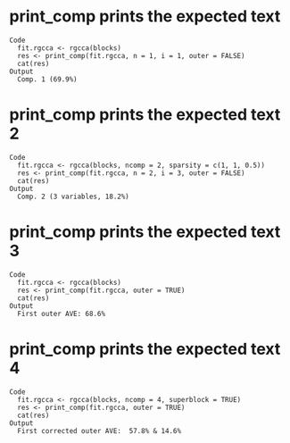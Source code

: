 # print_comp prints the expected text

    Code
      fit.rgcca <- rgcca(blocks)
      res <- print_comp(fit.rgcca, n = 1, i = 1, outer = FALSE)
      cat(res)
    Output
      Comp. 1 (69.9%)

# print_comp prints the expected text 2

    Code
      fit.rgcca <- rgcca(blocks, ncomp = 2, sparsity = c(1, 1, 0.5))
      res <- print_comp(fit.rgcca, n = 2, i = 3, outer = FALSE)
      cat(res)
    Output
      Comp. 2 (3 variables, 18.2%)

# print_comp prints the expected text 3

    Code
      fit.rgcca <- rgcca(blocks)
      res <- print_comp(fit.rgcca, outer = TRUE)
      cat(res)
    Output
      First outer AVE: 68.6%

# print_comp prints the expected text 4

    Code
      fit.rgcca <- rgcca(blocks, ncomp = 4, superblock = TRUE)
      res <- print_comp(fit.rgcca, outer = TRUE)
      cat(res)
    Output
      First corrected outer AVE:  57.8% & 14.6%

